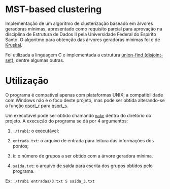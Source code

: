 # MST-based clustering

Implementação de um algoritmo de clusterização baseado em árvores geradoras mínimas, apresentado como requisito parcial para aprovação na disciplina de Estrutura de Dados II pela Universidade Federal do Espírito Santo. O algoritmo para obtenção das árvores geradoras mínimas foi o de [Kruskal](https://en.wikipedia.org/wiki/Kruskal%27s_algorithm).

Foi utilizada a linguagem C e implementada a estrutura [union-find (disjoint-set)](https://en.wikipedia.org/wiki/Disjoint-set_data_structure), dentre algumas outras.

# Utilização

O programa é compatível apenas com plataformas UNIX; a compatibilidade com Windows não é o foco deste projeto, mas pode ser obtida alterando-se a função [qsort_r](https://linux.die.net/man/3/qsort_r) para [qsort_s](https://docs.microsoft.com/pt-br/cpp/c-runtime-library/reference/qsort-s?view=vs-2019).

Um executável pode ser obtido chamando [`make`](https://linux.die.net/man/1/make) dentro do diretório do projeto. A execução do programa se dá por 4 argumentos:

1. `./trab1`: o executável;

2. `entrada.txt`: o arquivo de entrada para leitura das informações dos pontos;

3. `k`: o número de grupos a ser obtido com a árvore geradora mínima.

4. `saida.txt`: o arquivo de saída para escrita dos grupos obtidos pelo programa.

Ex: `./trab1 entradas/3.txt 5 saida_3.txt`
